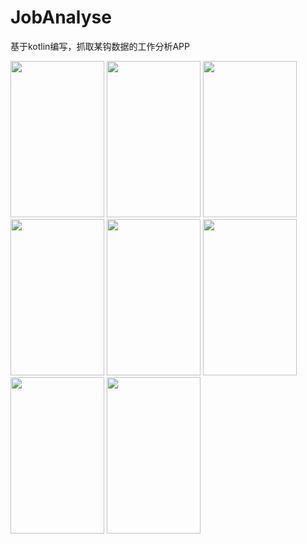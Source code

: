 # JobAnalyse
基于kotlin编写，抓取某钩数据的工作分析APP

<img src="http://fairyever.qiniudn.com/Screenshot_20180504-095116.png" width="150" height="250" />
<img src="http://fairyever.qiniudn.com/Screenshot_20180504-095125.png" width="150" height="250" />
<img src="http://fairyever.qiniudn.com/Screenshot_20180504-095152.png" width="150" height="250" />
<img src="http://fairyever.qiniudn.com/Screenshot_20180504-095159.png" width="150" height="250" />
<img src="http://fairyever.qiniudn.com/Screenshot_20180504-095223.png" width="150" height="250" />
<img src="http://fairyever.qiniudn.com/Screenshot_20180504-095236.png" width="150" height="250" />
<img src="http://fairyever.qiniudn.com/Screenshot_20180504-095321.png" width="150" height="250" />
<img src="http://fairyever.qiniudn.com/Screenshot_20180504-095340.png" width="150" height="250" />


